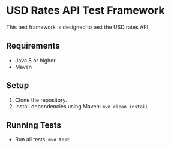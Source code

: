 # USD Rates API Test Framework

This test framework is designed to test the USD rates API.

## Requirements
- Java 8 or higher
- Maven

## Setup
1. Clone the repository.
2. Install dependencies using Maven: `mvn clean install`

## Running Tests
- Run all tests: `mvn test`
